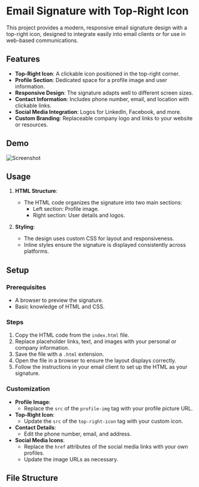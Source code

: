 # Email Signature with Top-Right Icon

This project provides a modern, responsive email signature design with a top-right icon, designed to integrate easily into email clients or for use in web-based communications.

## Features
- **Top-Right Icon**: A clickable icon positioned in the top-right corner.
- **Profile Section**: Dedicated space for a profile image and user information.
- **Responsive Design**: The signature adapts well to different screen sizes.
- **Contact Information**: Includes phone number, email, and location with clickable links.
- **Social Media Integration**: Logos for LinkedIn, Facebook, and more.
- **Custom Branding**: Replaceable company logo and links to your website or resources.

## Demo
![Screenshot](https://i.imgur.com/7x6GAE4.jpg)

## Usage

1. **HTML Structure**:
   - The HTML code organizes the signature into two main sections:
     - Left section: Profile image.
     - Right section: User details and logos.

2. **Styling**:
   - The design uses custom CSS for layout and responsiveness.
   - Inline styles ensure the signature is displayed consistently across platforms.

## Setup

### Prerequisites
- A browser to preview the signature.
- Basic knowledge of HTML and CSS.

### Steps
1. Copy the HTML code from the `index.html` file.
2. Replace placeholder links, text, and images with your personal or company information.
3. Save the file with a `.html` extension.
4. Open the file in a browser to ensure the layout displays correctly.
5. Follow the instructions in your email client to set up the HTML as your signature.

### Customization
- **Profile Image**:
  - Replace the `src` of the `profile-img` tag with your profile picture URL.
- **Top-Right Icon**:
  - Update the `src` of the `top-right-icon` tag with your custom icon.
- **Contact Details**:
  - Edit the phone number, email, and address.
- **Social Media Icons**:
  - Replace the `href` attributes of the social media links with your own profiles.
  - Update the image URLs as necessary.

## File Structure
